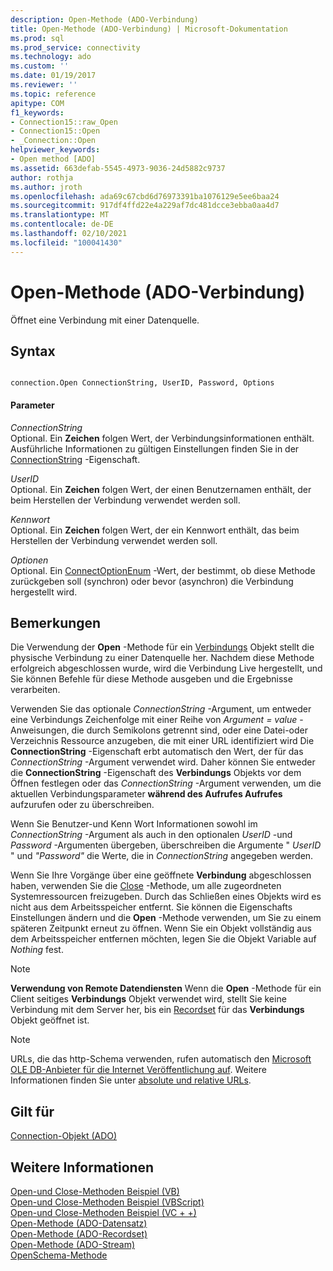 ```yaml
---
description: Open-Methode (ADO-Verbindung)
title: Open-Methode (ADO-Verbindung) | Microsoft-Dokumentation
ms.prod: sql
ms.prod_service: connectivity
ms.technology: ado
ms.custom: ''
ms.date: 01/19/2017
ms.reviewer: ''
ms.topic: reference
apitype: COM
f1_keywords:
- Connection15::raw_Open
- Connection15::Open
- _Connection::Open
helpviewer_keywords:
- Open method [ADO]
ms.assetid: 663defab-5545-4973-9036-24d5882c9737
author: rothja
ms.author: jroth
ms.openlocfilehash: ada69c67cbd6d76973391ba1076129e5ee6baa24
ms.sourcegitcommit: 917df4ffd22e4a229af7dc481dcce3ebba0aa4d7
ms.translationtype: MT
ms.contentlocale: de-DE
ms.lasthandoff: 02/10/2021
ms.locfileid: "100041430"
---
```

# <a name="open-method-ado-connection"></a>Open-Methode (ADO-Verbindung)
Öffnet eine Verbindung mit einer Datenquelle.  
  
## <a name="syntax"></a>Syntax  
  
```  
  
connection.Open ConnectionString, UserID, Password, Options  
```  
  
#### <a name="parameters"></a>Parameter  
 *ConnectionString*  
 Optional. Ein **Zeichen** folgen Wert, der Verbindungsinformationen enthält. Ausführliche Informationen zu gültigen Einstellungen finden Sie in der [ConnectionString](./connectionstring-property-ado.md) -Eigenschaft.  
  
 *UserID*  
 Optional. Ein **Zeichen** folgen Wert, der einen Benutzernamen enthält, der beim Herstellen der Verbindung verwendet werden soll.  
  
 *Kennwort*  
 Optional. Ein **Zeichen** folgen Wert, der ein Kennwort enthält, das beim Herstellen der Verbindung verwendet werden soll.  
  
 *Optionen*  
 Optional. Ein [ConnectOptionEnum](./connectoptionenum.md) -Wert, der bestimmt, ob diese Methode zurückgeben soll (synchron) oder bevor (asynchron) die Verbindung hergestellt wird.  
  
## <a name="remarks"></a>Bemerkungen  
 Die Verwendung der **Open** -Methode für ein [Verbindungs](./connection-object-ado.md) Objekt stellt die physische Verbindung zu einer Datenquelle her. Nachdem diese Methode erfolgreich abgeschlossen wurde, wird die Verbindung Live hergestellt, und Sie können Befehle für diese Methode ausgeben und die Ergebnisse verarbeiten.  
  
 Verwenden Sie das optionale *ConnectionString* -Argument, um entweder eine Verbindungs Zeichenfolge mit einer Reihe von *Argument* *= value* -Anweisungen, die durch Semikolons getrennt sind, oder eine Datei-oder Verzeichnis Ressource anzugeben, die mit einer URL identifiziert wird Die **ConnectionString** -Eigenschaft erbt automatisch den Wert, der für das *ConnectionString* -Argument verwendet wird. Daher können Sie entweder die **ConnectionString** -Eigenschaft des **Verbindungs** Objekts vor dem Öffnen festlegen oder das *ConnectionString* -Argument verwenden, um die aktuellen Verbindungsparameter **während des Aufrufes Aufrufes** aufzurufen oder zu überschreiben.  
  
 Wenn Sie Benutzer-und Kenn Wort Informationen sowohl im *ConnectionString* -Argument als auch in den optionalen *UserID* -und *Password* -Argumenten übergeben, überschreiben die Argumente " *UserID* " und *"Password"* die Werte, die in *ConnectionString* angegeben werden.  
  
 Wenn Sie Ihre Vorgänge über eine geöffnete **Verbindung** abgeschlossen haben, verwenden Sie die [Close](./close-method-ado.md) -Methode, um alle zugeordneten Systemressourcen freizugeben. Durch das Schließen eines Objekts wird es nicht aus dem Arbeitsspeicher entfernt. Sie können die Eigenschafts Einstellungen ändern und die **Open** -Methode verwenden, um Sie zu einem späteren Zeitpunkt erneut zu öffnen. Wenn Sie ein Objekt vollständig aus dem Arbeitsspeicher entfernen möchten, legen Sie die Objekt Variable auf *Nothing* fest.  
  
> [!NOTE]
>  **Verwendung von Remote Datendiensten** Wenn die **Open** -Methode für ein Client seitiges **Verbindungs** Objekt verwendet wird, stellt Sie keine Verbindung mit dem Server her, bis ein [Recordset](./recordset-object-ado.md) für das **Verbindungs** Objekt geöffnet ist.  
  
> [!NOTE]
>  URLs, die das http-Schema verwenden, rufen automatisch den [Microsoft OLE DB-Anbieter für die Internet Veröffentlichung auf](../../guide/appendixes/microsoft-ole-db-provider-for-internet-publishing.md). Weitere Informationen finden Sie unter [absolute und relative URLs](../../guide/data/absolute-and-relative-urls.md).  
  
## <a name="applies-to"></a>Gilt für  
 [Connection-Objekt (ADO)](./connection-object-ado.md)  
  
## <a name="see-also"></a>Weitere Informationen  
 [Open-und Close-Methoden Beispiel (VB)](./open-and-close-methods-example-vb.md)   
 [Open-und Close-Methoden Beispiel (VBScript)](./open-and-close-methods-example-vbscript.md)   
 [Open-und Close-Methoden Beispiel (VC + +)](./open-and-close-methods-example-vc.md)   
 [Open-Methode (ADO-Datensatz)](./open-method-ado-record.md)   
 [Open-Methode (ADO-Recordset)](./open-method-ado-recordset.md)   
 [Open-Methode (ADO-Stream)](./open-method-ado-stream.md)   
 [OpenSchema-Methode](./openschema-method.md)